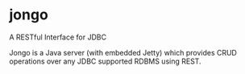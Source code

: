 jongo
=====

A RESTful Interface for JDBC

Jongo is a Java server (with embedded Jetty) which provides CRUD operations over any JDBC supported RDBMS using REST.
